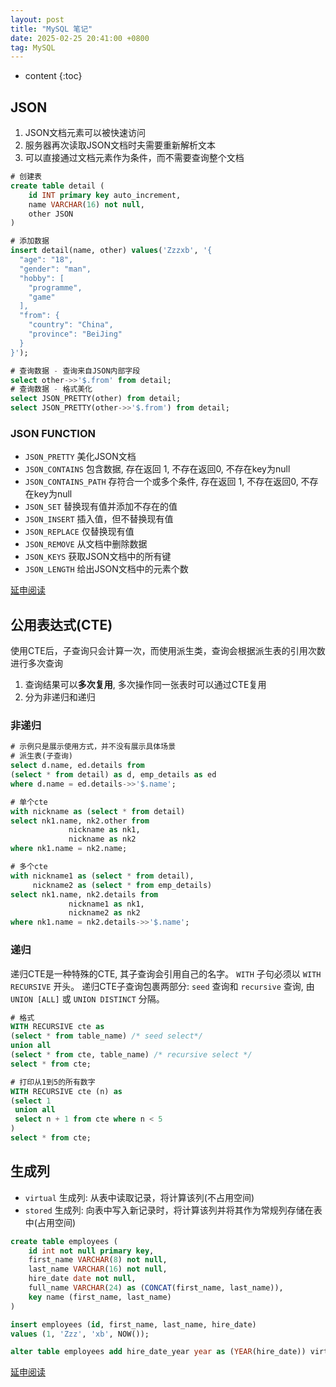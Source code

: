 ```yaml
---
layout: post
title: "MySQL 笔记"
date: 2025-02-25 20:41:00 +0800
tag: MySQL
---
```


* content
{:toc}

## JSON

1. JSON文档元素可以被快速访问
2. 服务器再次读取JSON文档时夫需要重新解析文本
3. 可以直接通过文档元素作为条件，而不需要查询整个文档 

```sql
# 创建表
create table detail (
    id INT primary key auto_increment,
    name VARCHAR(16) not null,
    other JSON
)

# 添加数据
insert detail(name, other) values('Zzzxb', '{
  "age": "18",
  "gender": "man",
  "hobby": [
    "programme",
    "game"
  ],
  "from": {
    "country": "China",
    "province": "BeiJing"
  }
}');

# 查询数据 - 查询来自JSON内部字段
select other->>'$.from' from detail;
# 查询数据 - 格式美化
select JSON_PRETTY(other) from detail;
select JSON_PRETTY(other->>'$.from') from detail;
```
### JSON FUNCTION

* `JSON_PRETTY` 美化JSON文档
* `JSON_CONTAINS` 包含数据, 存在返回 1, 不存在返回0, 不存在key为null
* `JSON_CONTAINS_PATH` 存符合一个或多个条件, 存在返回 1, 不存在返回0, 不存在key为null
* `JSON_SET` 替换现有值并添加不存在的值
* `JSON_INSERT` 插入值，但不替换现有值
* `JSON_REPLACE` 仅替换现有值
* `JSON_REMOVE` 从文档中删除数据
* `JSON_KEYS` 获取JSON文档中的所有键
* `JSON_LENGTH` 给出JSON文档中的元素个数 

[延申阅读](https://dev.mysql.com/doc/refman/8.0/en/json-function-reference.html)

## 公用表达式(CTE)

使用CTE后，子查询只会计算一次，而使用派生类，查询会根据派生表的引用次数
进行多次查询

1. 查询结果可以**多次复用**, 多次操作同一张表时可以通过CTE复用
2. 分为非递归和递归

### 非递归

```sql
# 示例只是展示使用方式，并不没有展示具体场景
# 派生表(子查询)
select d.name, ed.details from
(select * from detail) as d, emp_details as ed
where d.name = ed.details->>'$.name';

# 单个cte
with nickname as (select * from detail)
select nk1.name, nk2.other from
             nickname as nk1,
             nickname as nk2
where nk1.name = nk2.name;

# 多个cte
with nickname1 as (select * from detail),
     nickname2 as (select * from emp_details)
select nk1.name, nk2.details from
             nickname1 as nk1,
             nickname2 as nk2
where nk1.name = nk2.details->>'$.name';
```

### 递归

递归CTE是一种特殊的CTE, 其子查询会引用自己的名字。
`WITH` 子句必须以 `WITH RECURSIVE` 开头。
递归CTE子查询包裹两部分: `seed` 查询和 `recursive` 查询,
由 `UNION [ALL]` 或 `UNION DISTINCT` 分隔。

```sql
# 格式
WITH RECURSIVE cte as
(select * from table_name) /* seed select*/
union all
(select * from cte, table_name) /* recursive select */
select * from cte;

# 打印从1到5的所有数字
WITH RECURSIVE cte (n) as
(select 1
 union all
 select n + 1 from cte where n < 5
)
select * from cte;
```

## 生成列

* `virtual` 生成列: 从表中读取记录，将计算该列(不占用空间)
* `stored` 生成列: 向表中写入新记录时，将计算该列并将其作为常规列存储在表中(占用空间)

```sql
create table employees (
    id int not null primary key,
    first_name VARCHAR(8) not null,
    last_name VARCHAR(16) not null,
    hire_date date not null,
    full_name VARCHAR(24) as (CONCAT(first_name, last_name)),
    key name (first_name, last_name)
)

insert employees (id, first_name, last_name, hire_date)
values (1, 'Zzz', 'xb', NOW());

alter table employees add hire_date_year year as (YEAR(hire_date)) virtual;
```

[延申阅读](https://dev.mysql.com/doc/refman/8.0/en/create-table-generated-columns.html)